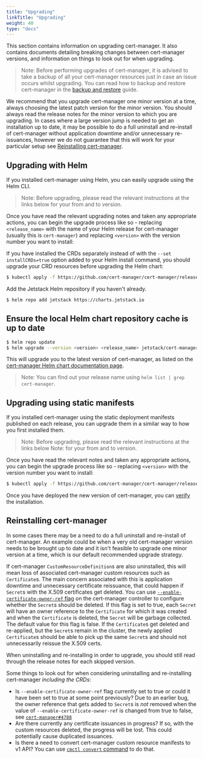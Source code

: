 ```yaml
---
title: "Upgrading"
linkTitle: "Upgrading"
weight: 40
type: "docs"
---
```


This section contains information on upgrading cert-manager.
It also contains documents detailing breaking changes between cert-manager
versions, and information on things to look out for when upgrading.

> Note: Before performing upgrades of cert-manager, it is advised to take a
> backup of all your cert-manager resources just in case an issue occurs whilst
> upgrading. You can read how to backup and restore cert-manager in the [backup
> and restore](../../tutorials/backup/) guide.

We recommend that you upgrade cert-manager one minor version at a time, always
choosing the latest patch version for the minor version. You should always read
the release notes for the minor version to which you are upgrading. In cases
where a large version jump is needed to get an installation up to date, it may
be possible to do a full uninstall and re-install of cert-manager without application
downtime and/or unnecessary re-issuances, however we do not guarantee that this will
work for your particular setup see [Reinstalling cert-manager](#reinstalling-cert-manager).

## Upgrading with Helm

If you installed cert-manager using Helm, you can easily upgrade using the Helm
CLI.

> Note: Before upgrading, please read the relevant instructions at the links
> below for your from and to version.

Once you have read the relevant upgrading notes and taken any appropriate
actions, you can begin the upgrade process like so - replacing `<release_name>`
with the name of your Helm release for cert-manager (usually this is
`cert-manager`) and replacing `<version>` with the version number you want to
install:

If you have installed the CRDs separately instead of with the `--set installCRDs=true`
option added to your Helm install command, you should upgrade your CRD resources
before upgrading the Helm chart:

```bash
$ kubectl apply -f https://github.com/cert-manager/cert-manager/releases/download/<version>/cert-manager.crds.yaml
```

Add the Jetstack Helm repository if you haven't already.

```bash
$ helm repo add jetstack https://charts.jetstack.io
```

## Ensure the local Helm chart repository cache is up to date

```bash
$ helm repo update
$ helm upgrade --version <version> <release_name> jetstack/cert-manager
```

This will upgrade you to the latest version of cert-manager, as listed on the
[cert-manager Helm chart documentation page](https://artifacthub.io/packages/helm/cert-manager/cert-manager).

> Note: You can find out your release name using `helm list | grep
> cert-manager`.

## Upgrading using static manifests

If you installed cert-manager using the static deployment manifests published
on each release, you can upgrade them in a similar way to how you first
installed them.

> Note: Before upgrading, please read the relevant instructions at the links
> below Note: for your from and to version.

Once you have read the relevant notes and taken any appropriate actions, you can
begin the upgrade process like so - replacing `<version>` with the version
number you want to install:

```bash
$ kubectl apply -f https://github.com/cert-manager/cert-manager/releases/download/<version>/cert-manager.yaml
```

Once you have deployed the new version of cert-manager, you can [verify](../verify/) the installation.

## Reinstalling cert-manager

In some cases there may be a need to do a full uninstall and re-install of
cert-manager. An example could be when a very old cert-manager version needs to
be brought up to date and it isn't feasible to upgrade one minor version at a
time, which is our default recommended upgrade strategy.

If cert-manager `CustomResourceDefinition`s are also uninstalled, this will mean
loss of associated cert-manager custom resources such as `Certificate`s. The
main concern associated with this is application downtime and unnecessary
certificate reissuance, that could happen if `Secret`s with the X.509
certificates get deleted. You can use [`--enable-certificate-owner-ref`
flag](https://cert-manager.io/docs/cli/controller/)
on the cert-manager controller to configure whether the `Secret`s should be deleted.
If this flag is set to true, each `Secret` will have an owner reference to the
`Certificate` for which it was created and when the `Certificate` is deleted,
the `Secret` will be garbage collected. The default value for this flag is
false. If the `Certificate`s get deleted and re-applied, but the `Secret`s remain
in the cluster, the newly applied `Certificate`s should be able to pick up the
same `Secret`s and should not unnecessarily reissue the X.509 certs.

When uninstalling and re-installing in order to upgrade, you should still read
through the release notes for each skipped version.

Some things to look out for when considering uninstalling and re-installing
cert-manager _including the CRDs_:
- Is `--enable-certificate-owner-ref` flag currently set to true or could it have been set to true at some point previously? Due to an earlier bug, the owner reference that gets added to `Secret`s is _not_ removed when the value of `--enable-certificate-owner-ref` is changed from true to false, see [`cert-manager#4788`](https://github.com/cert-manager/cert-manager/issues/4788)
- Are there currently any certificate issuances in progress? If so, with the custom resources deleted, the progress will be lost. This could potentially cause duplicated issuances.
- Is there a need to convert cert-manager custom resource manifests to v1 API? You can use [`cmctl convert` command](https://cert-manager.io/docs/usage/cmctl/#convert) to do that.
